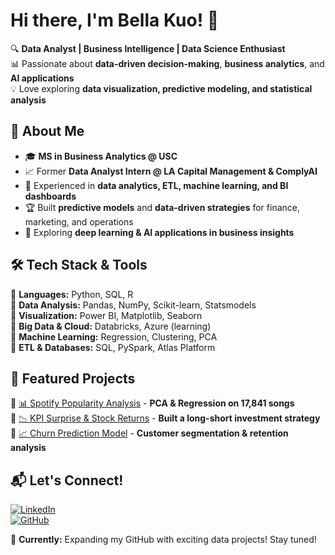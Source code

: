 # Hi there, I'm Bella Kuo! 👋

🔍 **Data Analyst | Business Intelligence | Data Science Enthusiast**  
📊 Passionate about **data-driven decision-making**, **business analytics**, and **AI applications**  
💡 Love exploring **data visualization, predictive modeling, and statistical analysis**  

## 🌟 About Me  
- 🎓 **MS in Business Analytics @ USC**  
- 📈 Former **Data Analyst Intern @ LA Capital Management & ComplyAI**  
- 💼 Experienced in **data analytics, ETL, machine learning, and BI dashboards**  
- 🏆 Built **predictive models** and **data-driven strategies** for finance, marketing, and operations  
- 🚀 Exploring **deep learning & AI applications in business insights**  

## 🛠 Tech Stack & Tools  
🔹 **Languages:** Python, SQL, R  
🔹 **Data Analysis:** Pandas, NumPy, Scikit-learn, Statsmodels  
🔹 **Visualization:** Power BI, Matplotlib, Seaborn  
🔹 **Big Data & Cloud:** Databricks, Azure (learning)  
🔹 **Machine Learning:** Regression, Clustering, PCA  
🔹 **ETL & Databases:** SQL, PySpark, Atlas Platform  

## 📌 Featured Projects  
🔹 [📊 Spotify Popularity Analysis](https://github.com/your-repo) - **PCA & Regression on 17,841 songs**  
🔹 [📉 KPI Surprise & Stock Returns](https://github.com/your-repo) - **Built a long-short investment strategy**  
🔹 [📈 Churn Prediction Model](https://github.com/your-repo) - **Customer segmentation & retention analysis**  

## 📬 Let's Connect!  
[![LinkedIn](https://img.shields.io/badge/LinkedIn-Connect-blue?logo=linkedin)](https://www.linkedin.com/in/yi-chieh-kuo/)  
[![GitHub](https://img.shields.io/badge/GitHub-Follow-black?logo=github)](https://github.com/your-username)  

🚀 **Currently:** Expanding my GitHub with exciting data projects! Stay tuned!  
